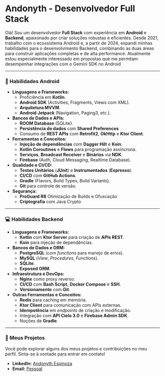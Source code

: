 # Andonyth - Desenvolvedor Full Stack

Olá! Sou um desenvolvedor **Full Stack** com experiência em **Android** e **Backend**, apaixonado por criar soluções robustas e eficientes. Desde 2021, trabalho com o ecossistema Android e, a partir de 2024, expandi minhas habilidades para o desenvolvimento Backend, combinando as duas áreas para construir aplicações completas e de alta performance. Atualmente estou especialmente interessado em propostas que me permitam desempenhar integrações com o Gemini SDK no Android

---

### 📱 Habilidades Android

* **Linguagens e Frameworks:**
    * Proficiência em **Kotlin**.
    * **Android SDK** (Activities, Fragments, Views com XML).
    * **Arquitetura MVVM**.
    * **Android Jetpack** (Navigation, Paging3, etc.).
* **Bancos de Dados e APIs:**
    * **ROOM Database** (SQLite).
    * **Persistência de dados** com **Shared Preferences**
    * Consumo de **REST APIs** com **Retrofit2**, **OkHttp** e **Ktor Client**.
* **Ferramentas e Conceitos:**
    * **Injeção de dependências** com **Dagger Hilt** e **Koin**.
    * **Kotlin Coroutines** e **Flows** para programação assíncrona.
    * **Serviços**, **Broadcast Receiver** e **Binários** via **NDK**.
    * **Firebase** (Auth, Cloud Messaging, Realtime Database).
* **Qualidade e CI/CD:**
    * **Testes Unitários** (**JUnit**) e **Instrumentados** (**Espresso**).
    * **CI/CD** com **GitHub Actions**.
    * **Gradle** (Flavors, Build Types, Build Variants).
    * **Git** para controle de versão.
* **Segurança:**
    * **ProGuard R8** Otimização de Builds e Ofuscação
    * **Criptografia** com Java Crypto
---

### 💻 Habilidades Backend

* **Linguagens e Frameworks:**
    * **Kotlin** com **Ktor Server** para criação de **APIs REST**.
    * **Koin** para injeção de dependências.
* **Bancos de Dados e ORM:**
    * **PostgreSQL** (com *functions* para manejo de erros).
    * **MySQL** (*View*, *Procedures*, *Functions*).
    * **SQLite**.
    * **Exposed ORM**.
* **Infraestrutura e DevOps:**
    * **Nginx** como proxy reverso.
    * **CI/CD** com **Bash Script**, **Docker Compose** e **SSH**.
    * **Versionamento** com **Git**.
* **Outras Ferramentas e Conceitos:**
    * **Redis** para caching em memória.
    * **Ktor Client** para comunicação com APIs externas.
    * **Idempotência** em *endpoints* de criação e modificação.
    * Integração com **API Cielo 3.0** e **Firebase Admin SDK**.
    * Noções de **Gradle**.
---

### 🔗 Meus Projetos

Você pode explorar alguns dos meus projetos e contribuições no meu perfil. Sinta-se à vontade para entrar em contato!

* **LinkedIn:** [Andonyth Espinoza](https://www.linkedin.com/in/andonyth-espinoza-62a198262)
* **Email:** [Pessoal](mailto:andonythespinozamarcano@gmail.com)
